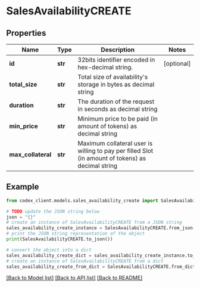 # SalesAvailabilityCREATE


## Properties

Name | Type | Description | Notes
------------ | ------------- | ------------- | -------------
**id** | **str** | 32bits identifier encoded in hex-decimal string. | [optional] 
**total_size** | **str** | Total size of availability&#39;s storage in bytes as decimal string | 
**duration** | **str** | The duration of the request in seconds as decimal string | 
**min_price** | **str** | Minimum price to be paid (in amount of tokens) as decimal string | 
**max_collateral** | **str** | Maximum collateral user is willing to pay per filled Slot (in amount of tokens) as decimal string | 

## Example

```python
from codex_client.models.sales_availability_create import SalesAvailabilityCREATE

# TODO update the JSON string below
json = "{}"
# create an instance of SalesAvailabilityCREATE from a JSON string
sales_availability_create_instance = SalesAvailabilityCREATE.from_json(json)
# print the JSON string representation of the object
print(SalesAvailabilityCREATE.to_json())

# convert the object into a dict
sales_availability_create_dict = sales_availability_create_instance.to_dict()
# create an instance of SalesAvailabilityCREATE from a dict
sales_availability_create_from_dict = SalesAvailabilityCREATE.from_dict(sales_availability_create_dict)
```
[[Back to Model list]](../README.md#documentation-for-models) [[Back to API list]](../README.md#documentation-for-api-endpoints) [[Back to README]](../README.md)


